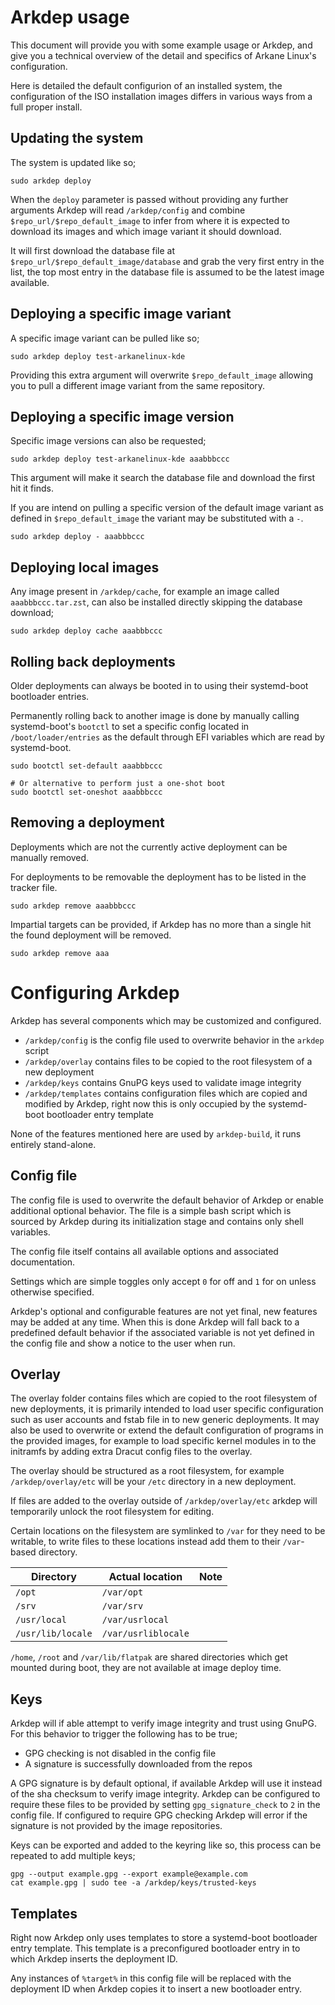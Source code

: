 # Arkdep usage
This document will provide you with some example usage or Arkdep, and give you a technical overview of the detail and specifics of Arkane Linux's configuration.

Here is detailed the default configurion of an installed system, the configuration of the ISO installation images differs in various ways from a full proper install.

## Updating the system
The system is updated like so;

```console
sudo arkdep deploy
```

When the `deploy` parameter is passed without providing any further arguments Arkdep will read `/arkdep/config` and combine `$repo_url/$repo_default_image` to infer from where it is expected to download its images and which image variant it should download.

It will first download the database file at `$repo_url/$repo_default_image/database` and grab the very first entry in the list, the top most entry in the database file is assumed to be the latest image available.

## Deploying a specific image variant
A specific image variant can be pulled like so;

```console
sudo arkdep deploy test-arkanelinux-kde
```

Providing this extra argument will overwrite `$repo_default_image` allowing you to pull a different image variant from the same repository.

## Deploying a specific image version
Specific image versions can also be requested;

```console
sudo arkdep deploy test-arkanelinux-kde aaabbbccc
```

This argument will make it search the database file and download the first hit it finds.

If you are intend on pulling a specific version of the default image variant as defined in `$repo_default_image` the variant may be substituted with a `-`.

```console
sudo arkdep deploy - aaabbbccc
```

## Deploying local images
Any image present in `/arkdep/cache`, for example an image called `aaabbbccc.tar.zst`, can also be installed directly skipping the database download;

```console
sudo arkdep deploy cache aaabbbccc
```

## Rolling back deployments
Older deployments can always be booted in to using their systemd-boot bootloader entries.

Permanently rolling back to another image is done by manually calling systemd-boot's `bootctl` to set a specific config located in `/boot/loader/entries` as the default through EFI variables which are read by systemd-boot.

```console
sudo bootctl set-default aaabbbccc

# Or alternative to perform just a one-shot boot
sudo bootctl set-oneshot aaabbbccc
```

## Removing a deployment
Deployments which are not the currently active deployment can be manually removed.

For deployments to be removable the deployment has to be listed in the tracker file.

```console
sudo arkdep remove aaabbbccc
```

Impartial targets can be provided, if Arkdep has no more than a single hit the found deployment will be removed.

```console
sudo arkdep remove aaa
```

# Configuring Arkdep
Arkdep has several components which may be customized and configured.

- `/arkdep/config` is the config file used to overwrite behavior in the `arkdep` script
- `/arkdep/overlay` contains files to be copied to the root filesystem of a new deployment
- `/arkdep/keys` contains GnuPG keys used to validate image integrity
- `/arkdep/templates` contains configuration files which are copied and modified by Arkdep, right now this is only occupied by the systemd-boot bootloader entry template

None of the features mentioned here are used by `arkdep-build`, it runs entirely stand-alone.

## Config file
The config file is used to overwrite the default behavior of Arkdep or enable additional optional behavior. The file is a simple bash script which is sourced by Arkdep during its initialization stage and contains only shell variables.

The config file itself contains all available options and associated documentation.

Settings which are simple toggles only accept `0` for off and `1` for on unless otherwise specified.

Arkdep's optional and configurable features are not yet final, new features may be added at any time. When this is done Arkdep will fall back to a predefined default behavior if the associated variable is not yet defined in the config file and show a notice to the user when run.

## Overlay
The overlay folder contains files which are copied to the root filesystem of new deployments, it is primarily intended to load user specific configuration such as user accounts and fstab file in to new generic deployments. It may also be used to overwrite or extend the default configuration of programs in the provided images, for example to load specific kernel modules in to the initramfs by adding extra Dracut config files to the overlay.

The overlay should be structured as a root filesystem, for example `/arkdep/overlay/etc` will be your `/etc` directory in a new deployment.

If files are added to the overlay outside of `/arkdep/overlay/etc` arkdep will temporarily unlock the root filesystem for editing.

Certain locations on the filesystem are symlinked to `/var` for they need to be writable, to write files to these locations instead add them  to their `/var`-based directory.

| Directory | Actual location | Note |
| --- | --- | --- |
| `/opt` | `/var/opt` | |
| `/srv` | `/var/srv` | |
| `/usr/local` | `/var/usrlocal` | |
| `/usr/lib/locale` | `/var/usrliblocale` | |

`/home`, `/root` and `/var/lib/flatpak` are shared directories which get mounted during boot, they are not available at image deploy time.

## Keys
Arkdep will if able attempt to verify image integrity and trust using GnuPG. For this behavior to trigger the following has to be true;

- GPG checking is not disabled in the config file
- A signature is successfully downloaded from the repos

A GPG signature is by default optional, if available Arkdep will use it instead of the sha checksum to verify image integrity. Arkdep can be configured to require these files to be provided by setting `gpg_signature_check` to `2` in the config file. If configured to require GPG checking Arkdep will error if the signature is not provided by the image repositories.

Keys can be exported and added to the keyring like so, this process can be repeated to add multiple keys;
```console
gpg --output example.gpg --export example@example.com
cat example.gpg | sudo tee -a /arkdep/keys/trusted-keys
```

## Templates
Right now Arkdep only uses templates to store a systemd-boot bootloader entry template. This template is a preconfigured bootloader entry in to which Arkdep inserts the deployment ID.

Any instances of `%target%` in this config file will be replaced with the deployment ID when Arkdep copies it to insert a new bootloader entry.
